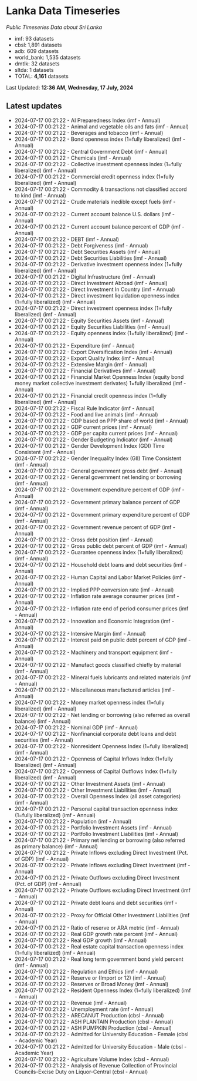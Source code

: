 # Lanka Data Timeseries
*Public Timeseries Data about Sri Lanka*

* imf: 93 datasets
* cbsl: 1,891 datasets
* adb: 609 datasets
* world_bank: 1,535 datasets
* dmtlk: 32 datasets
* sltda: 1 datasets
* TOTAL: **4,161** datasets

Last Updated: **12:36 AM, Wednesday, 17 July, 2024**

## Latest updates

* 2024-07-17 00:21:22 - AI Preparedness Index (imf - Annual)
* 2024-07-17 00:21:22 - Animal and vegetable oils and fats (imf - Annual)
* 2024-07-17 00:21:22 - Beverages and tobacco (imf - Annual)
* 2024-07-17 00:21:22 - Bond openness index (1=fully liberalized) (imf - Annual)
* 2024-07-17 00:21:22 - Central Government Debt (imf - Annual)
* 2024-07-17 00:21:22 - Chemicals (imf - Annual)
* 2024-07-17 00:21:22 - Collective investment openness index (1=fully liberalized) (imf - Annual)
* 2024-07-17 00:21:22 - Commercial credit openness index (1=fully liberalized) (imf - Annual)
* 2024-07-17 00:21:22 - Commodity & transactions not classified accord to kind (imf - Annual)
* 2024-07-17 00:21:22 - Crude materials inedible except fuels (imf - Annual)
* 2024-07-17 00:21:22 - Current account balance U.S. dollars (imf - Annual)
* 2024-07-17 00:21:22 - Current account balance percent of GDP (imf - Annual)
* 2024-07-17 00:21:22 - DEBT (imf - Annual)
* 2024-07-17 00:21:22 - Debt Forgiveness (imf - Annual)
* 2024-07-17 00:21:22 - Debt Securities Assets (imf - Annual)
* 2024-07-17 00:21:22 - Debt Securities Liabilities (imf - Annual)
* 2024-07-17 00:21:22 - Derivative investment openness index (1=fully liberalized) (imf - Annual)
* 2024-07-17 00:21:22 - Digital Infrastructure (imf - Annual)
* 2024-07-17 00:21:22 - Direct Investment Abroad (imf - Annual)
* 2024-07-17 00:21:22 - Direct Investment In Country (imf - Annual)
* 2024-07-17 00:21:22 - Direct investment liquidation openness index (1=fully liberalized) (imf - Annual)
* 2024-07-17 00:21:22 - Direct investment openness index (1=fully liberalized) (imf - Annual)
* 2024-07-17 00:21:22 - Equity Securities Assets (imf - Annual)
* 2024-07-17 00:21:22 - Equity Securities Liabilities (imf - Annual)
* 2024-07-17 00:21:22 - Equity openness index (1=fully liberalized) (imf - Annual)
* 2024-07-17 00:21:22 - Expenditure (imf - Annual)
* 2024-07-17 00:21:22 - Export Diversification Index (imf - Annual)
* 2024-07-17 00:21:22 - Export Quality Index (imf - Annual)
* 2024-07-17 00:21:22 - Extensive Margin (imf - Annual)
* 2024-07-17 00:21:22 - Financial Derivatives (imf - Annual)
* 2024-07-17 00:21:22 - Financial Market Openness Index (equity bond money market collective investment derivates) 1=fully liberalized (imf - Annual)
* 2024-07-17 00:21:22 - Financial credit openness index (1=fully liberalized) (imf - Annual)
* 2024-07-17 00:21:22 - Fiscal Rule Indicator (imf - Annual)
* 2024-07-17 00:21:22 - Food and live animals (imf - Annual)
* 2024-07-17 00:21:22 - GDP based on PPP share of world (imf - Annual)
* 2024-07-17 00:21:22 - GDP current prices (imf - Annual)
* 2024-07-17 00:21:22 - GDP per capita current prices (imf - Annual)
* 2024-07-17 00:21:22 - Gender Budgeting Indicator (imf - Annual)
* 2024-07-17 00:21:22 - Gender Development Index (GDI) Time Consistent (imf - Annual)
* 2024-07-17 00:21:22 - Gender Inequality Index (GII) Time Consistent (imf - Annual)
* 2024-07-17 00:21:22 - General government gross debt (imf - Annual)
* 2024-07-17 00:21:22 - General government net lending or borrowing (imf - Annual)
* 2024-07-17 00:21:22 - Government expenditure percent of GDP (imf - Annual)
* 2024-07-17 00:21:22 - Government primary balance percent of GDP (imf - Annual)
* 2024-07-17 00:21:22 - Government primary expenditure percent of GDP (imf - Annual)
* 2024-07-17 00:21:22 - Government revenue percent of GDP (imf - Annual)
* 2024-07-17 00:21:22 - Gross debt position (imf - Annual)
* 2024-07-17 00:21:22 - Gross public debt percent of GDP (imf - Annual)
* 2024-07-17 00:21:22 - Guarantee openness index (1=fully liberalized) (imf - Annual)
* 2024-07-17 00:21:22 - Household debt loans and debt securities (imf - Annual)
* 2024-07-17 00:21:22 - Human Capital and Labor Market Policies (imf - Annual)
* 2024-07-17 00:21:22 - Implied PPP conversion rate (imf - Annual)
* 2024-07-17 00:21:22 - Inflation rate average consumer prices (imf - Annual)
* 2024-07-17 00:21:22 - Inflation rate end of period consumer prices (imf - Annual)
* 2024-07-17 00:21:22 - Innovation and Economic Integration (imf - Annual)
* 2024-07-17 00:21:22 - Intensive Margin (imf - Annual)
* 2024-07-17 00:21:22 - Interest paid on public debt percent of GDP (imf - Annual)
* 2024-07-17 00:21:22 - Machinery and transport equipment (imf - Annual)
* 2024-07-17 00:21:22 - Manufact goods classified chiefly by material (imf - Annual)
* 2024-07-17 00:21:22 - Mineral fuels lubricants and related materials (imf - Annual)
* 2024-07-17 00:21:22 - Miscellaneous manufactured articles (imf - Annual)
* 2024-07-17 00:21:22 - Money market openness index (1=fully liberalized) (imf - Annual)
* 2024-07-17 00:21:22 - Net lending or borrowing (also referred as overall balance) (imf - Annual)
* 2024-07-17 00:21:22 - Nominal GDP (imf - Annual)
* 2024-07-17 00:21:22 - Nonfinancial corporate debt loans and debt securities (imf - Annual)
* 2024-07-17 00:21:22 - Nonresident Openness Index (1=fully liberalized) (imf - Annual)
* 2024-07-17 00:21:22 - Openness of Capital Inflows Index (1=fully liberalized) (imf - Annual)
* 2024-07-17 00:21:22 - Openness of Capital Outflows Index (1=fully liberalized) (imf - Annual)
* 2024-07-17 00:21:22 - Other Investment Assets (imf - Annual)
* 2024-07-17 00:21:22 - Other Investment Liabilities (imf - Annual)
* 2024-07-17 00:21:22 - Overall Openness Index (all asset categories) (imf - Annual)
* 2024-07-17 00:21:22 - Personal capital transaction openness index (1=fully liberalized) (imf - Annual)
* 2024-07-17 00:21:22 - Population (imf - Annual)
* 2024-07-17 00:21:22 - Portfolio Investment Assets (imf - Annual)
* 2024-07-17 00:21:22 - Portfolio Investment Liabilities (imf - Annual)
* 2024-07-17 00:21:22 - Primary net lending or borrowing (also referred as primary balance) (imf - Annual)
* 2024-07-17 00:21:22 - Private Inflows excluding Direct Investment (Pct. of GDP) (imf - Annual)
* 2024-07-17 00:21:22 - Private Inflows excluding Direct Investment (imf - Annual)
* 2024-07-17 00:21:22 - Private Outflows excluding Direct Investment (Pct. of GDP) (imf - Annual)
* 2024-07-17 00:21:22 - Private Outflows excluding Direct Investment (imf - Annual)
* 2024-07-17 00:21:22 - Private debt loans and debt securities (imf - Annual)
* 2024-07-17 00:21:22 - Proxy for Official Other Investment Liabilities (imf - Annual)
* 2024-07-17 00:21:22 - Ratio of reserve or ARA metric (imf - Annual)
* 2024-07-17 00:21:22 - Real GDP growth rate percent (imf - Annual)
* 2024-07-17 00:21:22 - Real GDP growth (imf - Annual)
* 2024-07-17 00:21:22 - Real estate capital transaction openness index (1=fully liberalized) (imf - Annual)
* 2024-07-17 00:21:22 - Real long term government bond yield percent (imf - Annual)
* 2024-07-17 00:21:22 - Regulation and Ethics (imf - Annual)
* 2024-07-17 00:21:22 - Reserve or (Import or 12) (imf - Annual)
* 2024-07-17 00:21:22 - Reserves or Broad Money (imf - Annual)
* 2024-07-17 00:21:22 - Resident Openness Index (1=fully liberalized) (imf - Annual)
* 2024-07-17 00:21:22 - Revenue (imf - Annual)
* 2024-07-17 00:21:22 - Unemployment rate (imf - Annual)
* 2024-07-17 00:21:22 - ARECANUT Production (cbsl - Annual)
* 2024-07-17 00:21:22 - ASH PLANTAIN Production (cbsl - Annual)
* 2024-07-17 00:21:22 - ASH PUMPKIN Production (cbsl - Annual)
* 2024-07-17 00:21:22 - Admitted for University Education - Female (cbsl - Academic Year)
* 2024-07-17 00:21:22 - Admitted for University Education - Male (cbsl - Academic Year)
* 2024-07-17 00:21:22 - Agriculture Volume Index (cbsl - Annual)
* 2024-07-17 00:21:22 - Analysis of Revenue Collection of Provincial Councils-Excise Duty on Liquor-Central (cbsl - Annual)
